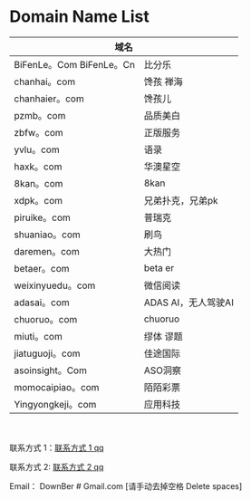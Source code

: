 # Domain Name List
<html>
<head>

<meta name="robots" content="noindex,nofollow">
<meta name="robots" content="noimageindex">

</head>
<body>
<table>
<thead>
    <tr>
        <th colspan="2">域名</th>
    </tr>
</thead>
<tbody>
<tr>
<td>BiFenLe。Com  BiFenLe。Cn</td>
<td>比分乐</td>
</tr>
<tr>
<td>chanhai。com</td>
<td>馋孩 禅海</td>
</tr>
<tr>
<td>chanhaier。com</td>
<td>馋孩儿</td>
</tr>

<tr>
<td>pzmb。com</td>
<td>品质美白</td>
</tr>
<tr>
<td>zbfw。com</td>
<td>正版服务</td>
</tr>
<tr>
<td>yvlu。com</td>
<td>语录</td>
</tr>
<tr>
<td>haxk。com</td>
<td>华澳星空</td>
</tr>
<tr>
<td>8kan。com</td>
<td>8kan</td>
</tr>
<tr>
<td>xdpk。com</td>
<td>兄弟扑克，兄弟pk</td>
</tr>
<tr>
<td>piruike。com</td>
<td>普瑞克</td>
</tr>
<tr>
<td>shuaniao。com</td>
<td>刷鸟</td>
</tr>
<tr>
<td>daremen。com</td>
<td>大热门</td>
</tr>

<tr>
<td>betaer。com</td>
<td>beta er</td>
</tr>
<tr>
<td>weixinyuedu。com</td>
<td>微信阅读</td>
</tr>
<tr>
<td>adasai。com</td>
<td>ADAS AI，无人驾驶AI</td>
</tr>
<tr>
<td>chuoruo。com</td>
<td>chuoruo</td>
</tr>

<tr>
<td>miuti。com</td>
<td>缪体 谬题</td>
</tr>
<tr>
<td>jiatuguoji。com</td>
<td>佳途国际</td>
</tr>
<tr>
<td>asoinsight。Com</td>
<td>ASO洞察</td>
</tr>
<tr>
<td>momocaipiao。com</td>
<td>陌陌彩票</td>
</tr>
<tr>
<td>Yingyongkeji。com</td>
<td>应用科技</td>
</tr>
    </tbody>
</table>

<br>
<br>
联系方式 1：<a href="https://jq.qq.com/?_wv=1027&k=wWOQVzep">联系方式 1 qq</a>

联系方式 2: <a href="https://qm.qq.com/cgi-bin/qm/qr?k=Cmt-5FPQsfNBFyTz3aCK7UUkTfhuy-30&noverify=0">联系方式 2 qq</a>

Email： DownBer # Gmail.com [请手动去掉空格 Delete spaces]

</body>
</html>
